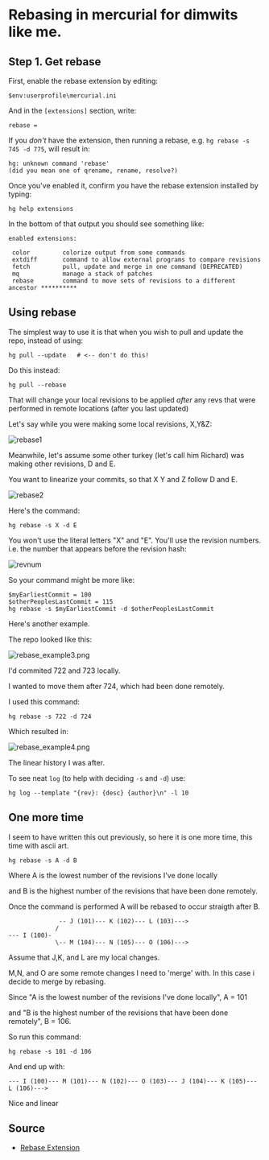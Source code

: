 # Rebasing in mercurial for dimwits like me.


## Step 1. Get rebase

First, enable the rebase extension by editing:

	$env:userprofile\mercurial.ini
	
And in the `[extensions]` section, write:

	rebase =


If you *don't* have the extension, then running a rebase, e.g. `hg rebase -s 745 -d 775`, will result in:

	hg: unknown command 'rebase'
	(did you mean one of qrename, rename, resolve?)


Once you've enabled it, confirm you have the rebase extension installed by typing:

	hg help extensions

In the bottom of that output you should see something like:

    enabled extensions:

     color         colorize output from some commands
     extdiff       command to allow external programs to compare revisions
     fetch         pull, update and merge in one command (DEPRECATED)
     mq            manage a stack of patches
     rebase        command to move sets of revisions to a different ancestor **********


## Using rebase

The simplest way to use it is that when you wish to pull and update the repo, instead of using:

    hg pull --update   # <-- don't do this!

Do this instead:	
	
	hg pull --rebase
	
That will change your local revisions to be applied *after* any revs that were performed in remote locations (after you last updated)


Let's say while you were making some local revisions, X,Y&Z:


![rebase1](rebase1.png)

Meanwhile, let's assume some other turkey (let's call him Richard) was making other revisions, D and E.

You want to linearize your commits, so that X Y and Z follow D and E.

![rebase2](rebase2.png)

Here's the command:

	hg rebase -s X -d E

You won't use the literal letters "X" and "E". You'll use the revision numbers. i.e. the number that appears before the revision hash:

![revnum](revnum.png)

So your command might be more like:

	$myEarliestCommit = 100
	$otherPeoplesLastCommit = 115
	hg rebase -s $myEarliestCommit -d $otherPeoplesLastCommit


Here's another example.

The repo looked like this:

![rebase_example3.png](rebase_example3.png)

I'd commited 722 and 723 locally. 

I wanted to move them after 724, which had been done remotely.

I used this command:

    hg rebase -s 722 -d 724        


Which resulted in:

![rebase_example4.png](rebase_example4.png)    

The linear history I was after.

    

To see neat `log` (to help with deciding `-s` and `-d`) use:


	hg log --template "{rev}: {desc} {author}\n" -l 10

## One more time

I seem to have written this out previously, so here it is one more time, this time with ascii art.


	hg rebase -s A -d B

Where A is the lowest number of the revisions I've done locally

and B is the highest number of the revisions that have been done remotely.

Once the command is performed A will be rebased to occur straigth after B.



                  -- J (101)--- K (102)--- L (103)--->
                 /
    --- I (100)-
                 \-- M (104)--- N (105)--- O (106)--->


Assume that J,K, and L are my local changes.

M,N, and O are some remote changes I need to 'merge' with. In this case i decide to merge by rebasing.

Since "A is the lowest number of the revisions I've done locally", A = 101

and "B is the highest number of the revisions that have been done remotely", B = 106.

So run this command:

	hg rebase -s 101 -d 106


And end up with:


    --- I (100)--- M (101)--- N (102)--- O (103)--- J (104)--- K (105)--- L (106)--->

Nice and linear



## Source


 * [Rebase Extension](https://www.mercurial-scm.org/wiki/RebaseExtension)